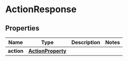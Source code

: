 

# ActionResponse


## Properties

| Name | Type | Description | Notes |
|------------ | ------------- | ------------- | -------------|
|**action** | [**ActionProperty**](ActionProperty.md) |  |  |



